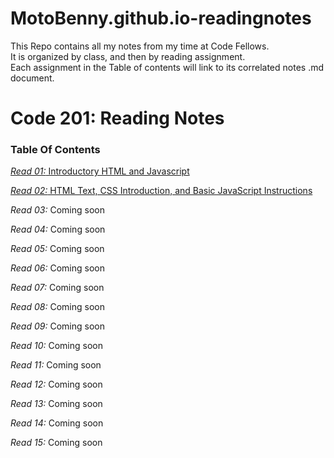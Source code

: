 # MotoBenny.github.io-readingnotes

This Repo contains all my notes from my time at Code Fellows.  
It is organized by class, and then by reading assignment.   
Each assignment in the Table of contents will link to its correlated notes .md document. 

# **Code 201: Reading Notes**


### **Table Of Contents**

[_Read 01:_ Introductory HTML and Javascript](Class-01.md)

[_Read 02:_ HTML Text, CSS Introduction, and Basic JavaScript Instructions](class-02.md)

 _Read 03:_ Coming soon

 _Read 04:_ Coming soon

 _Read 05:_ Coming soon

 _Read 06:_ Coming soon

 _Read 07:_ Coming soon

 _Read 08:_ Coming soon

 _Read 09:_ Coming soon

 _Read 10:_ Coming soon

 _Read 11:_ Coming soon

 _Read 12:_ Coming soon

 _Read 13:_ Coming soon

 _Read 14:_ Coming soon

 _Read 15:_ Coming soon
